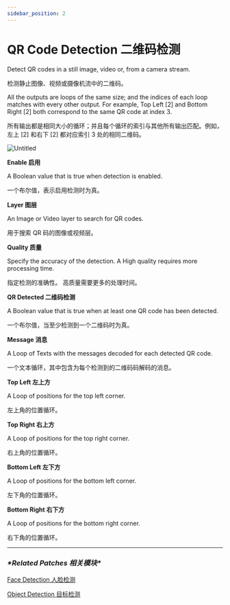 ```yaml
---
sidebar_position: 2
---
```


# QR Code Detection 二维码检测

Detect QR codes in a still image, video or, from a camera stream.

检测静止图像、视频或摄像机流中的二维码。

All the outputs are loops of the same size; and the indices of each loop matches with every other output. For example, Top Left [2] and Bottom Right [2] both correspond to the same QR code at index 3.

所有输出都是相同大小的循环；并且每个循环的索引与其他所有输出匹配。例如，左上 [2] 和右下 [2] 都对应索引 3 处的相同二维码。

![Untitled](https://s3.us-west-2.amazonaws.com/secure.notion-static.com/b184408a-bf12-42a2-9de1-3463996e1094/Untitled.png?X-Amz-Algorithm=AWS4-HMAC-SHA256&X-Amz-Content-Sha256=UNSIGNED-PAYLOAD&X-Amz-Credential=AKIAT73L2G45EIPT3X45%2F20220602%2Fus-west-2%2Fs3%2Faws4_request&X-Amz-Date=20220602T181847Z&X-Amz-Expires=86400&X-Amz-Signature=800f47e522422daf8bf5551b55f47faeefe7281284fd7c48d0d7c5ba9e60dcb2&X-Amz-SignedHeaders=host&response-content-disposition=filename%20%3D%22Untitled.png%22&x-id=GetObject)

**Enable 启用**

A Boolean value that is true when detection is enabled.

一个布尔值，表示启用检测时为真。

**Layer 图层**

An Image or Video layer to search for QR codes.

用于搜索 QR 码的图像或视频层。

**Quality 质量**

Specify the accuracy of the detection. A High quality requires more processing time.

指定检测的准确性。 高质量需要更多的处理时间。

**QR Detected 二维码检测**

A Boolean value that is true when at least one QR code has been detected.

一个布尔值，当至少检测到一个二维码时为真。

**Message 消息**

A Loop of Texts with the messages decoded for each detected QR code.

一个文本循环，其中包含为每个检测到的二维码码解码的消息。

**Top Left 左上方**

A Loop of positions for the top left corner.

左上角的位置循环。

**Top Right 右上方**

A Loop of positions for the top right corner.

右上角的位置循环。

**Bottom Left 左下方**

A Loop of positions for the bottom left corner.

左下角的位置循环。

**Bottom Right 右下方**

A Loop of positions for the bottom right corner.

右下角的位置循环。

------

### ***\*Related Patches 相关模块\****

[Face Detection 人脸检测](https://www.notion.so/Face-Detection-1bfb78c83579410897d67b6fb94f8875)

[Object Detection 目标检测](https://www.notion.so/Object-Detection-c842dfa3920b43eabaf0663fee46c5b8)
